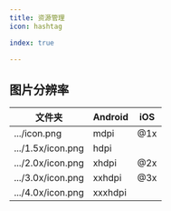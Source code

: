 ```yaml
---
title: 资源管理
icon: hashtag

index: true

---
```


<!-- more -->

## 图片分辨率

| 文件夹 | Android | iOS
| --- | --- | ---
| .../icon.png      | mdpi      | @1x
| .../1.5x/icon.png | hdpi      | 
| .../2.0x/icon.png | xhdpi     | @2x
| .../3.0x/icon.png | xxhdpi    | @3x
| .../4.0x/icon.png | xxxhdpi   |